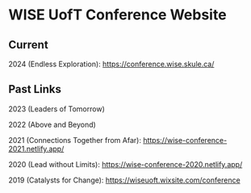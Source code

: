 # WISE UofT Conference Website

## Current

2024 (Endless Exploration): https://conference.wise.skule.ca/

## Past Links

2023 (Leaders of Tomorrow)

2022 (Above and Beyond)

2021 (Connections Together from Afar): https://wise-conference-2021.netlify.app/

2020 (Lead without Limits): https://wise-conference-2020.netlify.app/

2019 (Catalysts for Change): https://wiseuoft.wixsite.com/conference
